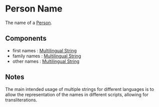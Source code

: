 # Person Name

The name of a [Person](../entities/Person.md).

## Components

- first names : [Multilingual String](../datatypes/Multilingual_String.md)
- family names : [Multilingual String](../datatypes/Multilingual_String.md)
- other names : [Multilingual String](../datatypes/Multilingual_String.md)

## Notes

The main intended usage of multiple strings for different languages is to allow the representation of the names in different scripts, allowing for transliterations.

